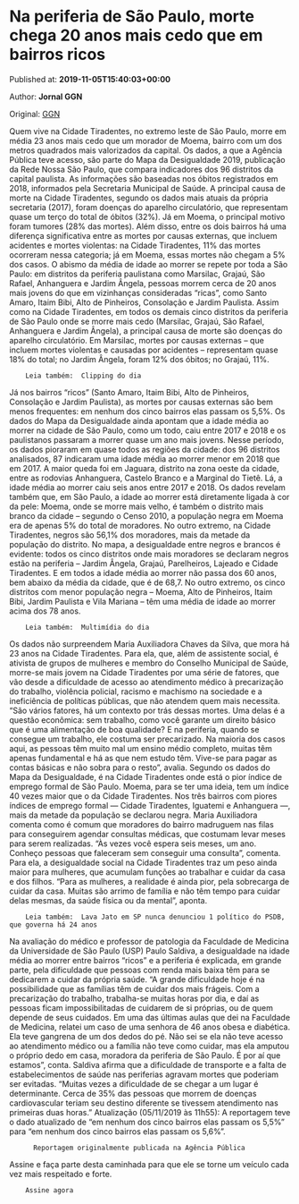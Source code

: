 
# Na periferia de São Paulo, morte chega 20 anos mais cedo que em bairros ricos

Published at: **2019-11-05T15:40:03+00:00**

Author: **Jornal GGN**

Original: [GGN](https://jornalggn.com.br/noticia/na-periferia-de-sao-paulo-morte-chega-20-anos-mais-cedo-que-em-bairros-ricos/)

Quem vive na Cidade Tiradentes, no extremo leste de São Paulo, morre em média 23 anos mais cedo que um morador de Moema, bairro com um dos metros quadrados mais valorizados da capital. Os dados, a que a Agência Pública teve acesso, são parte do Mapa da Desigualdade 2019, publicação da Rede Nossa São Paulo, que compara indicadores dos 96 distritos da capital paulista. As informações são baseadas nos óbitos registrados em 2018, informados pela Secretaria Municipal de Saúde.
A principal causa de morte na Cidade Tiradentes, segundo os dados mais atuais da própria secretaria (2017), foram doenças do aparelho circulatório, que representam quase um terço do total de óbitos (32%). Já em Moema, o principal motivo foram tumores (28% das mortes). Além disso, entre os dois bairros há uma diferença significativa entre as mortes por causas externas, que incluem acidentes e mortes violentas: na Cidade Tiradentes, 11% das mortes ocorreram nessa categoria; já em Moema, essas mortes não chegam a 5% dos casos.
O abismo da média de idade ao morrer se repete por toda a São Paulo: em distritos da periferia paulistana como Marsilac, Grajaú, São Rafael, Anhanguera e Jardim Ângela, pessoas morrem cerca de 20 anos mais jovens do que em vizinhanças consideradas “ricas”, como Santo Amaro, Itaim Bibi, Alto de Pinheiros, Consolação e Jardim Paulista.
Assim como na Cidade Tiradentes, em todos os demais cinco distritos da periferia de São Paulo onde se morre mais cedo (Marsilac, Grajaú, São Rafael, Anhanguera e Jardim Ângela), a principal causa de morte são doenças do aparelho circulatório. Em Marsilac, mortes por causas externas – que incluem mortes violentas e causadas por acidentes – representam quase 18% do total; no Jardim Ângela, foram 12% dos óbitos; no Grajaú, 11%.

        Leia também:  Clipping do dia
      
Já nos bairros “ricos” (Santo Amaro, Itaim Bibi, Alto de Pinheiros, Consolação e Jardim Paulista), as mortes por causas externas são bem menos frequentes: em nenhum dos cinco bairros elas passam os 5,5%.
Os dados do Mapa da Desigualdade ainda apontam que a idade média ao morrer na cidade de São Paulo, como um todo, caiu entre 2017 e 2018 e os paulistanos passaram a morrer quase um ano mais jovens. Nesse período, os dados pioraram em quase todos as regiões da cidade: dos 96 distritos analisados, 87 indicaram uma idade média ao morrer menor em 2018 que em 2017. A maior queda foi em Jaguara, distrito na zona oeste da cidade, entre as rodovias Anhanguera, Castelo Branco e a Marginal do Tietê. Lá, a idade média ao morrer caiu seis anos entre 2017 e 2018.
Os dados revelam também que, em São Paulo, a idade ao morrer está diretamente ligada à cor da pele: Moema, onde se morre mais velho, é também o distrito mais branco da cidade – segundo o Censo 2010, a população negra em Moema era de apenas 5% do total de moradores. No outro extremo, na Cidade Tiradentes, negros são 56,1% dos moradores, mais da metade da população do distrito.
No mapa, a desigualdade entre negros e brancos é evidente: todos os cinco distritos onde mais moradores se declaram negros estão na periferia – Jardim Ângela, Grajaú, Parelheiros, Lajeado e Cidade Tiradentes. E em todos a idade média ao morrer não passa dos 60 anos, bem abaixo da média da cidade, que é de 68,7. No outro extremo, os cinco distritos com menor população negra – Moema, Alto de Pinheiros, Itaim Bibi, Jardim Paulista e Vila Mariana – têm uma média de idade ao morrer acima dos 78 anos.

        Leia também:  Multimídia do dia
      
Os dados não surpreendem Maria Auxiliadora Chaves da Silva, que mora há 23 anos na Cidade Tiradentes. Para ela, que, além de assistente social, é ativista de grupos de mulheres e membro do Conselho Municipal de Saúde, morre-se mais jovem na Cidade Tiradentes por uma série de fatores, que vão desde a dificuldade de acesso ao atendimento médico à precarização do trabalho, violência policial, racismo e machismo na sociedade e a ineficiência de políticas públicas, que não atendem quem mais necessita.
“São vários fatores, há um contexto por trás dessas mortes. Uma delas é a questão econômica: sem trabalho, como você garante um direito básico que é uma alimentação de boa qualidade? E na periferia, quando se consegue um trabalho, ele costuma ser precarizado. Na maioria dos casos aqui, as pessoas têm muito mal um ensino médio completo, muitas têm apenas fundamental e há as que nem estudo têm. Vive-se para pagar as contas básicas e não sobra para o resto”, avalia.
Segundo os dados do Mapa da Desigualdade, é na Cidade Tiradentes onde está o pior índice de emprego formal de São Paulo. Moema, para se ter uma ideia, tem um índice 40 vezes maior que o da Cidade Tiradentes. Nos três bairros com piores índices de emprego formal — Cidade Tiradentes, Iguatemi e Anhanguera —, mais da metade da população se declarou negra.
Maria Auxiliadora comenta como é comum que moradores do bairro madruguem nas filas para conseguirem agendar consultas médicas, que costumam levar meses para serem realizadas. “Às vezes você espera seis meses, um ano. Conheço pessoas que faleceram sem conseguir uma consulta”, comenta. Para ela, a desigualdade social na Cidade Tiradentes traz um peso ainda maior para mulheres, que acumulam funções ao trabalhar e cuidar da casa e dos filhos. “Para as mulheres, a realidade é ainda pior, pela sobrecarga de cuidar da casa. Muitas são arrimo de família e não têm tempo para cuidar delas mesmas, da saúde física ou da mental”, aponta.

        Leia também:  Lava Jato em SP nunca denunciou 1 político do PSDB, que governa há 24 anos
      
Na avaliação do médico e professor de patologia da Faculdade de Medicina da Universidade de São Paulo (USP) Paulo Saldiva, a desigualdade na idade média ao morrer entre bairros “ricos” e a periferia é explicada, em grande parte, pela dificuldade que pessoas com renda mais baixa têm para se dedicarem a cuidar da própria saúde.
“A grande dificuldade hoje é na possibilidade que as famílias têm de cuidar dos mais frágeis. Com a precarização do trabalho, trabalha-se muitas horas por dia, e daí as pessoas ficam impossibilitadas de cuidarem de si próprias, ou de quem depende de seus cuidados. Em uma das últimas aulas que dei na Faculdade de Medicina, relatei um caso de uma senhora de 46 anos obesa e diabética. Ela teve gangrena de um dos dedos do pé. Não sei se ela não teve acesso ao atendimento médico ou a família não teve como cuidar, mas ela amputou o próprio dedo em casa, moradora da periferia de São Paulo. É por aí que estamos”, conta.
Saldiva afirma que a dificuldade de transporte e a falta de estabelecimentos de saúde nas periferias agravam mortes que poderiam ser evitadas. “Muitas vezes a dificuldade de se chegar a um lugar é determinante. Cerca de 35% das pessoas que morrem de doenças cardiovascular teriam seu destino diferente se tivessem atendimento nas primeiras duas horas.”
Atualização (05/11/2019 às 11h55): A reportagem teve o dado atualizado de “em nenhum dos cinco bairros elas passam os 5,5%” para “em nenhum dos cinco bairros elas passam os 5,6%”.

        
          Reportagem originalmente publicada na Agência Pública
        
      
Assine e faça parte desta caminhada para que ele se torne um veículo cada vez mais respeitado e forte.

        Assine agora
      
